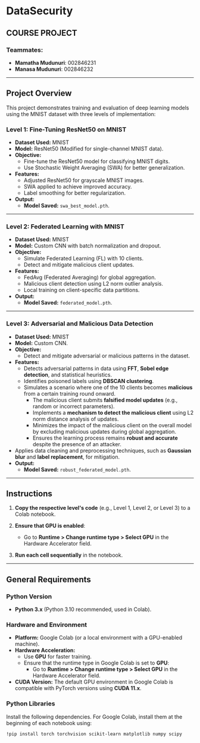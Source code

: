 # DataSecurity

## COURSE PROJECT

### Teammates:
- **Mamatha Mudunuri**: 002846231  
- **Manasa Mudunuri**: 002846232  

---

## Project Overview

This project demonstrates training and evaluation of deep learning models using the MNIST dataset with three levels of implementation:

### **Level 1: Fine-Tuning ResNet50 on MNIST**
- **Dataset Used:** MNIST  
- **Model:** ResNet50 (Modified for single-channel MNIST data).  
- **Objective:**
  - Fine-tune the ResNet50 model for classifying MNIST digits.  
  - Use Stochastic Weight Averaging (SWA) for better generalization.  
- **Features:**
  - Adjusted ResNet50 for grayscale MNIST images.  
  - SWA applied to achieve improved accuracy.  
  - Label smoothing for better regularization.  
- **Output:**
  - **Model Saved:** `swa_best_model.pth`.  

---

### **Level 2: Federated Learning with MNIST**
- **Dataset Used:** MNIST  
- **Model:** Custom CNN with batch normalization and dropout.  
- **Objective:**
  - Simulate Federated Learning (FL) with 10 clients.  
  - Detect and mitigate malicious client updates.  
- **Features:**
  - FedAvg (Federated Averaging) for global aggregation.  
  - Malicious client detection using L2 norm outlier analysis.  
  - Local training on client-specific data partitions.  
- **Output:**
  - **Model Saved:** `federated_model.pth`.  

---

### **Level 3: Adversarial and Malicious Data Detection**
- **Dataset Used:** MNIST  
- **Model:** Custom CNN.  
- **Objective:**
  - Detect and mitigate adversarial or malicious patterns in the dataset.  
- **Features:**
  - Detects adversarial patterns in data using **FFT**, **Sobel edge detection**, and statistical heuristics.
  - Identifies poisoned labels using **DBSCAN clustering**.
  - Simulates a scenario where one of the 10 clients becomes **malicious** from a certain training round onward.
    - The malicious client submits **falsified model updates** (e.g., random or incorrect parameters).
    - Implements a **mechanism to detect the malicious client** using L2 norm distance analysis of updates.
    - Minimizes the impact of the malicious client on the overall model by excluding malicious updates during global aggregation.
    - Ensures the learning process remains **robust and accurate** despite the presence of an attacker.
- Applies data cleaning and preprocessing techniques, such as **Gaussian blur** and **label replacement**, for mitigation.
- **Output:**  
  - **Model Saved:** `robust_federated_model.pth`.  

---

## Instructions

1. **Copy the respective level's code** (e.g., Level 1, Level 2, or Level 3) to a Colab notebook.

2. **Ensure that GPU is enabled**:
   - Go to **Runtime > Change runtime type > Select GPU** in the Hardware Accelerator field.

3. **Run each cell sequentially** in the notebook.

---

## General Requirements

### **Python Version**
- **Python 3.x** (Python 3.10 recommended, used in Colab).

### **Hardware and Environment**
- **Platform:** Google Colab (or a local environment with a GPU-enabled machine).  
- **Hardware Acceleration:**
  - Use **GPU** for faster training.
  - Ensure that the runtime type in Google Colab is set to **GPU**:
    - Go to **Runtime > Change runtime type > Select GPU** in the Hardware Accelerator field.
- **CUDA Version:** The default GPU environment in Google Colab is compatible with PyTorch versions using **CUDA 11.x**.

### **Python Libraries**
Install the following dependencies. For Google Colab, install them at the beginning of each notebook using:
```bash
!pip install torch torchvision scikit-learn matplotlib numpy scipy
